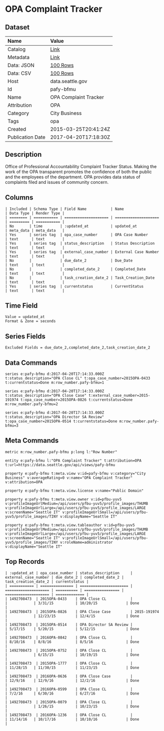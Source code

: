 # OPA Complaint Tracker

## Dataset

| Name | Value |
| :--- | :---- |
| Catalog | [Link](https://catalog.data.gov/dataset/opa-complaint-tracker) |
| Metadata | [Link](https://data.seattle.gov/api/views/pafy-bfmu) |
| Data: JSON | [100 Rows](https://data.seattle.gov/api/views/pafy-bfmu/rows.json?max_rows=100) |
| Data: CSV | [100 Rows](https://data.seattle.gov/api/views/pafy-bfmu/rows.csv?max_rows=100) |
| Host | data.seattle.gov |
| Id | pafy-bfmu |
| Name | OPA Complaint Tracker |
| Attribution | OPA |
| Category | City Business |
| Tags | opa |
| Created | 2015-03-25T20:41:24Z |
| Publication Date | 2017-04-20T17:18:30Z |

## Description

Office of Professional Accountability Complaint Tracker Status.
Making the work of the OPA transparent promotes the confidence of both the public and the employees of the department. OPA provides data status of complaints filed and issues of community concern.

## Columns

```ls
| Included | Schema Type | Field Name           | Name                 | Data Type | Render Type |
| ======== | =========== | ==================== | ==================== | ========= | =========== |
| No       | time        | :updated_at          | updated_at           | meta_data | meta_data   |
| Yes      | series tag  | opa_case_number      | OPA Case Number      | text      | text        |
| Yes      | series tag  | status_description   | Status Description   | text      | text        |
| Yes      | series tag  | external_case_number | External Case Number | text      | text        |
| No       |             | due_date_2           | Due_Date             | text      | text        |
| No       |             | completed_date_2     | Completed_Date       | text      | text        |
| No       |             | task_creation_date_2 | Task_Creation_Date   | text      | text        |
| Yes      | series tag  | currentstatus        | CurrentStatus        | text      | text        |
```

## Time Field

```ls
Value = updated_at
Format & Zone = seconds
```

## Series Fields

```ls
Excluded Fields = due_date_2,completed_date_2,task_creation_date_2
```

## Data Commands

```ls
series e:pafy-bfmu d:2017-04-20T17:14:33.000Z t:status_description="OPA Close CL" t:opa_case_number=2015OPA-0433 t:currentstatus=Done m:row_number.pafy-bfmu=1

series e:pafy-bfmu d:2017-04-20T17:14:33.000Z t:status_description="OPA Close Case" t:external_case_number=2015-191974 t:opa_case_number=2015OPA-0826 t:currentstatus=Done m:row_number.pafy-bfmu=2

series e:pafy-bfmu d:2017-04-20T17:14:33.000Z t:status_description="OPA Director SA Review" t:opa_case_number=2015OPA-0514 t:currentstatus=Done m:row_number.pafy-bfmu=3
```

## Meta Commands

```ls
metric m:row_number.pafy-bfmu p:long l:"Row Number"

entity e:pafy-bfmu l:"OPA Complaint Tracker" t:attribution=OPA t:url=https://data.seattle.gov/api/views/pafy-bfmu

property e:pafy-bfmu t:meta.view v:id=pafy-bfmu v:category="City Business" v:averageRating=0 v:name="OPA Complaint Tracker" v:attribution=OPA

property e:pafy-bfmu t:meta.view.license v:name="Public Domain"

property e:pafy-bfmu t:meta.view.owner v:id=pfbu-yuv5 v:profileImageUrlMedium=/api/users/pfbu-yuv5/profile_images/THUMB v:profileImageUrlLarge=/api/users/pfbu-yuv5/profile_images/LARGE v:screenName="Seattle IT" v:profileImageUrlSmall=/api/users/pfbu-yuv5/profile_images/TINY v:displayName="Seattle IT"

property e:pafy-bfmu t:meta.view.tableauthor v:id=pfbu-yuv5 v:profileImageUrlMedium=/api/users/pfbu-yuv5/profile_images/THUMB v:profileImageUrlLarge=/api/users/pfbu-yuv5/profile_images/LARGE v:screenName="Seattle IT" v:profileImageUrlSmall=/api/users/pfbu-yuv5/profile_images/TINY v:roleName=administrator v:displayName="Seattle IT"
```

## Top Records

```ls
| :updated_at | opa_case_number | status_description     | external_case_number | due_date_2 | completed_date_2 | task_creation_date_2 | currentstatus | 
| =========== | =============== | ====================== | ==================== | ========== | ================ | ==================== | ============= | 
| 1492708473  | 2015OPA-0433    | OPA Close CL           |                      |            | 3/31/15          | 10/20/15             | Done          | 
| 1492708473  | 2015OPA-0826    | OPA Close Case         | 2015-191974          |            | 12/23/15         | 12/4/15              | Done          | 
| 1492708473  | 2015OPA-0514    | OPA Director SA Review |                      | 5/17/15    | 5/20/15          | 5/12/15              | Done          | 
| 1492708473  | 2016OPA-0842    | OPA Close CL           |                      | 8/10/16    | 8/8/16           | 8/5/16               | Done          | 
| 1492708473  | 2015OPA-0752    | OPA Close CL           |                      |            | 6/15/15          | 10/19/15             | Done          | 
| 1492708473  | 2015OPA-1777    | OPA Close CL           |                      | 11/28/15   | 11/30/15         | 11/23/15             | Done          | 
| 1492708473  | 2016OPA-0636    | OPA Close Case         |                      | 12/9/16    | 12/9/16          | 12/2/16              | Done          | 
| 1492708473  | 2016OPA-0599    | OPA Close CL           |                      | 7/2/16     | 6/30/16          | 6/27/16              | Done          | 
| 1492708473  | 2015OPA-0079    | OPA Close CL           |                      |            | 1/26/15          | 10/23/15             | Done          | 
| 1492708473  | 2016OPA-1236    | OPA Close CL           |                      | 11/14/16   | 10/17/16         | 10/10/16             | Done          | 
```